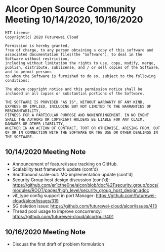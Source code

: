 # Alcor Open Source Community Meeting 10/14/2020, 10/16/2020

    MIT License
    Copyright(c) 2020 Futurewei Cloud

    Permission is hereby granted,
    free of charge, to any person obtaining a copy of this software and associated documentation files(the "Software"), to deal in the Software without restriction,
    including without limitation the rights to use, copy, modify, merge, publish, distribute, sublicense, and / or sell copies of the Software, and to permit persons
    to whom the Software is furnished to do so, subject to the following conditions:

    The above copyright notice and this permission notice shall be included in all copies or substantial portions of the Software.

    THE SOFTWARE IS PROVIDED "AS IS", WITHOUT WARRANTY OF ANY KIND, EXPRESS OR IMPLIED, INCLUDING BUT NOT LIMITED TO THE WARRANTIES OF MERCHANTABILITY,
    FITNESS FOR A PARTICULAR PURPOSE AND NONINFRINGEMENT. IN NO EVENT SHALL THE AUTHORS OR COPYRIGHT HOLDERS BE LIABLE FOR ANY CLAIM, DAMAGES OR OTHER LIABILITY,
    WHETHER IN AN ACTION OF CONTRACT, TORT OR OTHERWISE, ARISING FROM, OUT OF OR IN CONNECTION WITH THE SOFTWARE OR THE USE OR OTHER DEALINGS IN THE SOFTWARE.

## 10/14/2020 Meeting Note ##

* Announcement of feature/issue tracking on GitHub. 
* Scalability test framework update (cont'd)
* Southbound scale-out: MQ implementation update (cont'd)
* Security Group host design discussion (cont'd):  https://github.com/er1cthe0ne/alcor/blob/doc%2Fsecurity_group/docs/modules/ROOT/pages/high_level/security_group_host_design.adoc
* vif_type config support in port Manager:  https://github.com/futurewei-cloud/alcor/issues/319
* SG deletion issue: https://github.com/futurewei-cloud/alcor/issues/413
* Thread pool usage to improve concurrency: https://github.com/futurewei-cloud/alcor/pull/401

## 10/16/2020 Meeting Note ##
* Discuss the first draft of problem formulation
